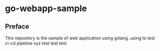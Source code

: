 # go-webapp-sample



## Preface
This repository is the sample of web application using golang.
using to test ci-cd pipeline 
xyz
test
test
test

